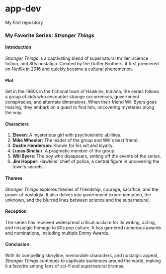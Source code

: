 # app-dev
My first repository
### My Favorite Series: *Stranger Things*

#### Introduction
*Stranger Things* is a captivating blend of supernatural thriller, science fiction, and 80s nostalgia. Created by the Duffer Brothers, it first premiered on Netflix in 2016 and quickly became a cultural phenomenon.

#### Plot
Set in the 1980s in the fictional town of Hawkins, Indiana, the series follows a group of kids who encounter strange occurrences, government conspiracies, and alternate dimensions. When their friend Will Byers goes missing, they embark on a quest to find him, uncovering mysteries along the way.

#### Characters
1. **Eleven**: A mysterious girl with psychokinetic abilities.
2. **Mike Wheeler**: The leader of the group and Will's best friend.
3. **Dustin Henderson**: Known for his wit and loyalty.
4. **Lucas Sinclair**: A pragmatic member of the group.
5. **Will Byers**: The boy who disappears, setting off the events of the series.
6. **Jim Hopper**: Hawkins' chief of police, a central figure in uncovering the town's secrets.

#### Themes
*Stranger Things* explores themes of friendship, courage, sacrifice, and the power of nostalgia. It also delves into government experimentation, the unknown, and the blurred lines between science and the supernatural.

#### Reception
The series has received widespread critical acclaim for its writing, acting, and nostalgic homage to 80s pop culture. It has garnered numerous awards and nominations, including multiple Emmy Awards.

#### Conclusion
With its compelling storyline, memorable characters, and nostalgic appeal, *Stranger Things* continues to captivate audiences around the world, making it a favorite among fans of sci-fi and supernatural dramas.
